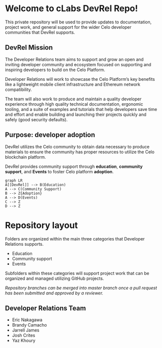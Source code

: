 # Welcome to cLabs DevRel Repo!
This private repository will be used to provide updates to documentation, project work, and general support for the wider Celo developer communities that DevRel supports.

## DevRel Mission 
The Developer Relations team aims to support and grow an open and inviting developer community and ecosystem focused on supporting and inspiring developers to build on the Celo Platform. 

Developer Relations will work to showcase the Celo Platform’s key benefits like a lightweight mobile client infrastructure and Ethereum network compatibility. 

The team will also work to produce and maintain a quality developer experience through high quality technical documentation, ergonomic tooling, and a suite of examples and tutorials that help developers save time and effort and enable building and launching their projects quickly and safely (good security defaults).

## Purpose: developer adoption
DevRel utilizes the Celo community to obtain data necessary to produce materials to ensure the community has proper resources to utilize the Celo blockchain platform. 

DevRel provides community support through **education**, **community support**, and **Events** to foster Celo platform **adoption**. 

```mermaid
graph LR
A[[DevRel]] --> B(Education)
A --> C(Community Support)
B --> Z{Adoption}
A --> D(Events)
C --> Z
D --> Z
```

# Repository layout

Folders are organized within the main three categories that Developer Relations supports. 

- Education
- Community support
- Events

Subfolders within these categories will support project work that can be organized and managed utilizing GitHub projects.

_Repository branches can be merged into master branch once a pull request has been submitted and approved by a reviewer._

## Developer Relations Team

- Eric Nakagawa
- Brandy Camacho
- Jarrell James
- Josh Crites
- Yaz Khoury
